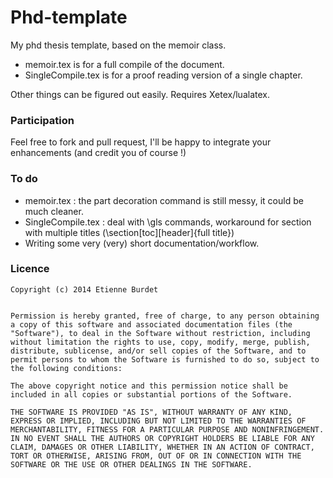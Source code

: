 Phd-template
============

My phd thesis template, based on the memoir class.

- memoir.tex is for a full compile of the document.
- SingleCompile.tex is for a proof reading version of a single chapter.

Other things can be figured out easily. Requires Xetex/lualatex.


### Participation
Feel free to fork and pull request, I'll be happy to integrate your enhancements (and credit you of course !)

### To do
- memoir.tex : the part decoration command is still messy, it could be much cleaner.
- SingleCompile.tex : deal with \gls commands, workaround for section with multiple titles (\section[toc][header]{full title})
- Writing some very (very) short documentation/workflow.

### Licence


    Copyright (c) 2014 Etienne Burdet


    Permission is hereby granted, free of charge, to any person obtaining a copy of this software and associated documentation files (the "Software"), to deal in the Software without restriction, including without limitation the rights to use, copy, modify, merge, publish, distribute, sublicense, and/or sell copies of the Software, and to permit persons to whom the Software is furnished to do so, subject to the following conditions:

    The above copyright notice and this permission notice shall be included in all copies or substantial portions of the Software.

    THE SOFTWARE IS PROVIDED "AS IS", WITHOUT WARRANTY OF ANY KIND, EXPRESS OR IMPLIED, INCLUDING BUT NOT LIMITED TO THE WARRANTIES OF MERCHANTABILITY, FITNESS FOR A PARTICULAR PURPOSE AND NONINFRINGEMENT. IN NO EVENT SHALL THE AUTHORS OR COPYRIGHT HOLDERS BE LIABLE FOR ANY CLAIM, DAMAGES OR OTHER LIABILITY, WHETHER IN AN ACTION OF CONTRACT, TORT OR OTHERWISE, ARISING FROM, OUT OF OR IN CONNECTION WITH THE SOFTWARE OR THE USE OR OTHER DEALINGS IN THE SOFTWARE.

